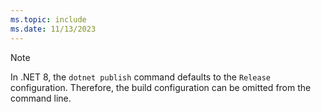 ```yaml
---
ms.topic: include
ms.date: 11/13/2023
---
```


> [!NOTE]
> In .NET 8, the `dotnet publish` command defaults to the `Release` configuration. Therefore, the build configuration can be omitted from the command line.
